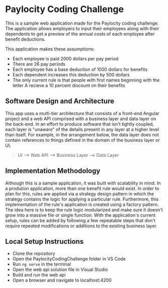 # Paylocity Coding Challenge
This is a sample web application made for the Paylocity coding challenge. The application allows employers to input their
employees along with their dependents to get a preview of the annual costs of each employee after benefit deductions. 

This application makes these assumptions: 
- Each employee is paid 2000 dollars per pay period
- There are 26 pay periods
- Each employee has a base deduction of 1000 dollars for benefits
- Each dependent increases this deduction by 500 dollars
- The only current rule is that people with first names beginning with the letter A recieve a 10 percent discount on their benefits

## Software Design and Architecture
This app uses a multi-tier architecture that consists of a front-end Angular project and a web API comprised with a business layer
and data layer on the back-end. In an effort to produce software that isn't tightly coupled, each layer is "unaware" of the details 
present in any layer at a higher level than itself. For example, in the arrangement below, the data layer does not contain 
references to things defined in the domain of the business layer or UI.
> UI --> Web API --> Business Layer --> Data Layer 

## Implementation Methodology
Although this is a sample application, it was built with scalability in mind. In a prodution application, more than one benefit rule
would exist. In order to plan for this, rules are applied via a strategy design pattern in which the strategy contains the logic for
applying a particular rule. Furthermore, this implementation of the rule's application is created using a factory pattern. The idea here 
is to keep the rule logic modularized and make sure it doesn't grow into a massive file or single function. With the application's current
setup, rules can be added by following a few repeatable steps that don't require repeated modifications or additions to the existing 
business layer.

## Local Setup Instructions
- Clone the repository
- Open the PaylocityCodingChallenge folder in VS Code
- Run `ng serve` in the terminal
- Open the web api solution file in Visual Studio
- Build and run the web api
- Open a browser and navigate to localhost:4200



